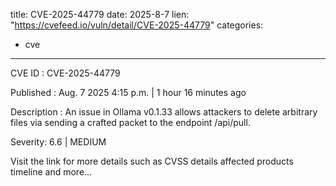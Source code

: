  
title: CVE-2025-44779
date: 2025-8-7
lien: "https://cvefeed.io/vuln/detail/CVE-2025-44779"
categories:
  - cve
---

CVE ID : CVE-2025-44779

Published :  Aug. 7
2025
4:15 p.m. | 1 hour
16 minutes ago

Description : An issue in Ollama v0.1.33 allows attackers to delete arbitrary files via sending a crafted packet to the endpoint /api/pull.

Severity: 6.6 | MEDIUM

Visit the link for more details
such as CVSS details
affected products
timeline
and more...
